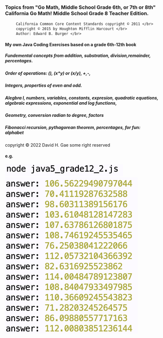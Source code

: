 ### Topics from "Go Math, Middle School Grade 6th, or 7th or 8th" California Go Math! Middle School Grade 8 Teacher Edition. <br>
         California Common Core Content Standards copyright © 2011 </br>
         copyright © 2015 by Houghton Mifflin Harcourt </br>
         Author: Edward B. Burger </br>

#### My own Java Coding Exercises based on a grade 6th-12th book <br>
##### Fundemental concepts from addition, substration, division,remainder, percentages.
##### Order of operations: (), (x*y) or (x/y), +,-,
##### Integers, properties of even and odd.
##### Alegbra I, numbers, variables, constants, expresion, quadratic equations, algebraic expressions, exponential and log functions, 
##### Geometry, conversion radian to degree, factors
##### Fibonacci recursion, pythagorean theorem, percentages, for fun: alphabet 
copyright © 2022 David H. Gae some right reserved <br>


#### e.g.
![Figure 1](https://github.com/davidhyongae2/javascript_exercises/blob/main/Figure1.png) <br>
![Figure 1](https://github.com/davidhyongae2/javascript_exercises/blob/main/Figure2.png) <br>




